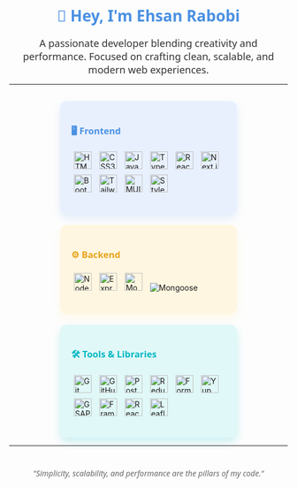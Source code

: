 <h1 align="center" style="font-family: 'Segoe UI', Tahoma, Geneva, Verdana, sans-serif; color: #4A90E2;">
  👋 Hey, I'm Ehsan Rabobi
</h1>
<p align="center" style="font-family: 'Segoe UI', Tahoma, Geneva, Verdana, sans-serif; color: #333; font-size: 18px; max-width: 600px; margin: auto;">
  A passionate developer blending creativity and performance. Focused on crafting clean, scalable, and modern web experiences.
</p>

---

<div style="display: flex; flex-wrap: wrap; justify-content: center; gap: 20px; margin-top: 30px;">

  <div style="background-color: #E8F0FE; border-radius: 12px; padding: 20px; width: 280px; box-shadow: 0 8px 16px rgba(74, 144, 226, 0.15);">
    <h3 style="color: #4A90E2; font-family: 'Segoe UI', Tahoma, Geneva, Verdana, sans-serif;">🖥️ Frontend</h3>
    <p>
      <img src="https://cdn.jsdelivr.net/gh/devicons/devicon/icons/html5/html5-original.svg" alt="HTML5" width="32" height="32" title="HTML5" style="margin: 5px;"/>
      <img src="https://cdn.jsdelivr.net/gh/devicons/devicon/icons/css3/css3-original.svg" alt="CSS3" width="32" height="32" title="CSS3" style="margin: 5px;"/>
      <img src="https://cdn.jsdelivr.net/gh/devicons/devicon/icons/javascript/javascript-original.svg" alt="JavaScript" width="32" height="32" title="JavaScript" style="margin: 5px;"/>
      <img src="https://cdn.jsdelivr.net/gh/devicons/devicon/icons/typescript/typescript-original.svg" alt="TypeScript" width="32" height="32" title="TypeScript" style="margin: 5px;"/>
      <img src="https://cdn.jsdelivr.net/gh/devicons/devicon/icons/react/react-original.svg" alt="React" width="32" height="32" title="React" style="margin: 5px;"/>
      <img src="https://cdn.jsdelivr.net/gh/devicons/devicon/icons/nextjs/nextjs-original.svg" alt="Next.js" width="32" height="32" title="Next.js" style="margin: 5px;"/>
      <img src="https://cdn.jsdelivr.net/gh/devicons/devicon/icons/bootstrap/bootstrap-original.svg" alt="Bootstrap" width="32" height="32" title="Bootstrap" style="margin: 5px;"/>
      <img src="https://www.vectorlogo.zone/logos/tailwindcss/tailwindcss-icon.svg" alt="Tailwind CSS" width="32" height="32" title="Tailwind CSS" style="margin: 5px;"/>
      <img src="https://mui.com/static/logo.png" alt="MUI" width="32" height="32" title="MUI" style="margin: 5px;"/>
      <img src="https://styled-components.com/logo.png" alt="Styled Components" width="32" height="32" title="Styled Components" style="margin: 5px;"/>
    </p>
  </div>

  <div style="background-color: #FEF6E0; border-radius: 12px; padding: 20px; width: 280px; box-shadow: 0 8px 16px rgba(254, 246, 224, 0.7);">
    <h3 style="color: #E7A31A; font-family: 'Segoe UI', Tahoma, Geneva, Verdana, sans-serif;">⚙️ Backend</h3>
    <p>
      <img src="https://cdn.jsdelivr.net/gh/devicons/devicon/icons/nodejs/nodejs-original.svg" alt="Node.js" width="32" height="32" title="Node.js" style="margin: 5px;"/>
      <img src="https://cdn.jsdelivr.net/gh/devicons/devicon/icons/express/express-original.svg" alt="Express.js" width="32" height="32" title="Express.js" style="margin: 5px;"/>
      <img src="https://cdn.jsdelivr.net/gh/devicons/devicon/icons/mongodb/mongodb-original.svg" alt="MongoDB" width="32" height="32" title="MongoDB" style="margin: 5px;"/>
      <img src="https://img.icons8.com/external-tal-revivo-shadow-tal-revivo/32/external-mongoose-a-mongodb-object-modeling-tool-designed-to-work-in-an-asynchronous-environment-logo-shadow-tal-revivo.png" alt="Mongoose" title="Mongoose" style="margin: 5px;"/>
    </p>
  </div>

  <div style="background-color: #E0F8F7; border-radius: 12px; padding: 20px; width: 280px; box-shadow: 0 8px 16px rgba(0, 183, 195, 0.2);">
    <h3 style="color: #00B7C3; font-family: 'Segoe UI', Tahoma, Geneva, Verdana, sans-serif;">🛠️ Tools & Libraries</h3>
    <p>
      <img src="https://cdn.jsdelivr.net/gh/devicons/devicon/icons/git/git-original.svg" alt="Git" width="32" height="32" title="Git" style="margin: 5px;"/>
      <img src="https://cdn.jsdelivr.net/gh/devicons/devicon/icons/github/github-original.svg" alt="GitHub" width="32" height="32" title="GitHub" style="margin: 5px;"/>
      <img src="https://www.vectorlogo.zone/logos/getpostman/getpostman-icon.svg" alt="Postman" width="32" height="32" title="Postman" style="margin: 5px;"/>
      <img src="https://redux.js.org/img/redux.svg" alt="Redux" width="32" height="32" title="Redux" style="margin: 5px;"/>
      <img src="https://avatars.githubusercontent.com/u/1908285?s=200&v=4" alt="Formik" width="32" height="32" title="Formik" style="margin: 5px;"/>
      <img src="https://raw.githubusercontent.com/jquense/yup/master/logo.png" alt="Yup" width="32" height="32" title="Yup" style="margin: 5px;"/>
      <img src="https://avatars.githubusercontent.com/u/57648142?s=200&v=4" alt="GSAP" width="32" height="32" title="GSAP" style="margin: 5px;"/>
      <img src="https://www.vectorlogo.zone/logos/framer/framer-icon.svg" alt="Framer Motion" width="32" height="32" title="Framer Motion" style="margin: 5px;"/>
      <img src="https://cdn-icons-png.flaticon.com/512/1932/1932698.png" alt="React Hook Form" width="32" height="32" title="React Hook Form" style="margin: 5px;"/>
      <img src="https://img.icons8.com/ios/50/leaflet.png" alt="Leaflet" width="32" height="32" title="Leaflet" style="margin: 5px;"/>
    </p>
  </div>
  
</div>

---

<p align="center" style="font-style: italic; color: #666; margin-top: 40px; max-width: 600px; font-family: 'Segoe UI', Tahoma, Geneva, Verdana, sans-serif;">
  "Simplicity, scalability, and performance are the pillars of my code."
</p>
